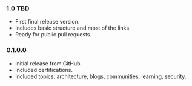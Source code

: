 
### 1.0 TBD
- First final release version.
- Includes basic structure and most of the links.
- Ready for public pull requests.

### 0.1.0.0
- Initial release from GitHub.
- Included certifications.
- Included topics: architecture, blogs, communities, learning, security.